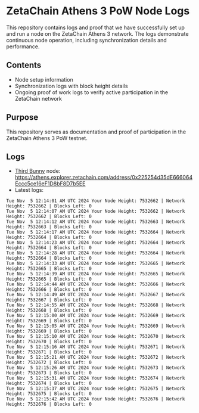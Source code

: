 # ZetaChain Athens 3 PoW Node Logs
This repository contains logs and proof that we have successfully set up and run a node on the ZetaChain Athens 3 network. The logs demonstrate continuous node operation, including synchronization details and performance.

## Contents
- Node setup information
- Synchronization logs with block height details
- Ongoing proof of work logs to verify active participation in the ZetaChain network

## Purpose
This repository serves as documentation and proof of participation in the ZetaChain Athens 3 PoW testnet.

## Logs

- [Third Bunny](https://thirdbunny.xyz/) node: https://athens.explorer.zetachain.com/address/0x225254d35dE666064Eccc5ce16eF1D8bF8D7b5EE
- Latest logs:
```
Tue Nov  5 12:14:01 AM UTC 2024 Your Node Height: 7532662 | Network Height: 7532662 | Blocks Left: 0
Tue Nov  5 12:14:07 AM UTC 2024 Your Node Height: 7532662 | Network Height: 7532662 | Blocks Left: 0
Tue Nov  5 12:14:12 AM UTC 2024 Your Node Height: 7532663 | Network Height: 7532663 | Blocks Left: 0
Tue Nov  5 12:14:17 AM UTC 2024 Your Node Height: 7532664 | Network Height: 7532664 | Blocks Left: 0
Tue Nov  5 12:14:23 AM UTC 2024 Your Node Height: 7532664 | Network Height: 7532664 | Blocks Left: 0
Tue Nov  5 12:14:28 AM UTC 2024 Your Node Height: 7532664 | Network Height: 7532664 | Blocks Left: 0
Tue Nov  5 12:14:33 AM UTC 2024 Your Node Height: 7532665 | Network Height: 7532665 | Blocks Left: 0
Tue Nov  5 12:14:39 AM UTC 2024 Your Node Height: 7532665 | Network Height: 7532665 | Blocks Left: 0
Tue Nov  5 12:14:44 AM UTC 2024 Your Node Height: 7532666 | Network Height: 7532666 | Blocks Left: 0
Tue Nov  5 12:14:49 AM UTC 2024 Your Node Height: 7532667 | Network Height: 7532667 | Blocks Left: 0
Tue Nov  5 12:14:55 AM UTC 2024 Your Node Height: 7532668 | Network Height: 7532668 | Blocks Left: 0
Tue Nov  5 12:15:00 AM UTC 2024 Your Node Height: 7532669 | Network Height: 7532669 | Blocks Left: 0
Tue Nov  5 12:15:05 AM UTC 2024 Your Node Height: 7532669 | Network Height: 7532669 | Blocks Left: 0
Tue Nov  5 12:15:10 AM UTC 2024 Your Node Height: 7532670 | Network Height: 7532670 | Blocks Left: 0
Tue Nov  5 12:15:16 AM UTC 2024 Your Node Height: 7532671 | Network Height: 7532671 | Blocks Left: 0
Tue Nov  5 12:15:21 AM UTC 2024 Your Node Height: 7532672 | Network Height: 7532672 | Blocks Left: 0
Tue Nov  5 12:15:26 AM UTC 2024 Your Node Height: 7532673 | Network Height: 7532673 | Blocks Left: 0
Tue Nov  5 12:15:31 AM UTC 2024 Your Node Height: 7532674 | Network Height: 7532674 | Blocks Left: 0
Tue Nov  5 12:15:37 AM UTC 2024 Your Node Height: 7532675 | Network Height: 7532675 | Blocks Left: 0
Tue Nov  5 12:15:42 AM UTC 2024 Your Node Height: 7532676 | Network Height: 7532676 | Blocks Left: 0
```
